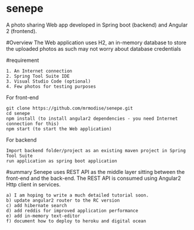 # senepe
A photo sharing Web app developed in Spring boot (backend) and Angular 2 (frontend). 

#Overview
The Web application uses H2, an in-memory database to store the uploaded photos as such may not worry about database credentials

#requirement
```
1. An Internet connection
2. Spring Tool Suite IDE
3. Visual Studio Code (optional)
4. Few photos for testing purposes
```

For front-end
```
git clone https://github.com/mrmodise/senepe.git
cd senepe
npm install (to install angular2 dependencies - you need Internet connection for this)
npm start (to start the Web application)
```

For backend
```
Import backend folder/project as an existing maven project in Spring Tool Suite
run application as spring boot application

```

#summary
Senepe uses REST API as the middle layer sitting between the front-end and the back-end. The REST API is consumed using Angular2 Http client in services. 

```
a) I am hoping to write a much detailed tutorial soon. 
b) update angular2 router to the RC version
c) add hibernate search
d) add reddis for improved application performance
e) add in-memory text-editor
f) document how to deploy to heroku and digital ocean
```
